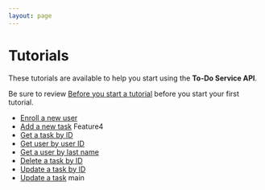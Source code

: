 ```yaml
---
layout: page
---
```


# Tutorials

These tutorials are available to help you start using the **To-Do Service API**.

Be sure to review [Before you start a tutorial](before-you-start-a-tutorial.md)
before you start your first tutorial.

* [Enroll a new user](tutorials/enroll-a-new-user.md)
* [Add a new task](tutorials/add-a-new-task.md)
Feature4
* [Get a task by ID](tutorials/get-task-by-id.md)
* [Get user by user ID](./tutorials/get-user-by-user-id.md)
* [Get a user by last name](tutorials/get-a-user-by-last-name.md)
* [Delete a task by ID](tutorials/delete-task-by-id.md)
* [Update a task by ID](./tutorials/patch-update-task.md)
* [Update a task](tutorials/update-a-task.md) main
